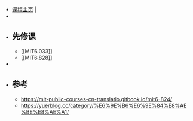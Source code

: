 - [课程主页](https://pdos.csail.mit.edu/6.824/) |
-
- ## 先修课
	- [[MIT6.033]]
	- [[MIT6.828]]
-
- ## 参考
	- https://mit-public-courses-cn-translatio.gitbook.io/mit6-824/
	- https://yuerblog.cc/category/%E6%9E%B6%E6%9E%84%E8%AE%BE%E8%AE%A1/